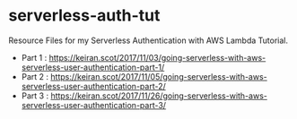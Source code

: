 # serverless-auth-tut

Resource Files for my Serverless Authentication with AWS Lambda Tutorial.

- Part 1 : https://keiran.scot/2017/11/03/going-serverless-with-aws-serverless-user-authentication-part-1/
- Part 2 : https://keiran.scot/2017/11/05/going-serverless-with-aws-serverless-user-authentication-part-2/
- Part 3 : https://keiran.scot/2017/11/26/going-serverless-with-aws-serverless-user-authentication-part-3/
